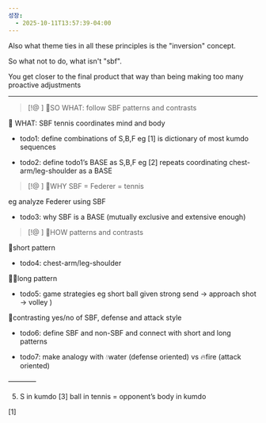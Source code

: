 ```yaml
---
성장:
  - 2025-10-11T13:57:39-04:00
---
```


Also what theme ties in all these principles is the "inversion" concept.

So what not to do, what isn't "sbf".

You get closer to the final product that way than being making too many proactive adjustments

---

> [!@ ] 🐣SO WHAT: follow SBF
   patterns and contrasts

🐣 WHAT: SBF tennis coordinates mind and body

- todo1: define combinations of S,B,F eg [1] is dictionary of most kumdo sequences 

- todo2: define todo1’s BASE as S,B,F eg [2] repeats coordinating chest-arm/leg-shoulder as a BASE

> [!@ ] 🐣WHY
   SBF = Federer = tennis 

eg analyze Federer using SBF
- todo3: why SBF is a BASE (mutually exclusive and extensive enough)

> [!@ ] 🐣HOW
   patterns and contrasts

💪short pattern 
- todo4: chest-arm/leg-shoulder

💪🦵long pattern 
- todo5: game strategies eg short ball given strong send -> approach shot -> volley )

🧭contrasting yes/no of SBF, defense and attack style
- todo6: define SBF and non-SBF and connect with short and long patterns 

- todo7: make analogy with 💧water (defense oriented) vs 🔥fire (attack oriented)

————

5. S in kumdo [3] ball in tennis = opponent’s body in kumdo


[1]